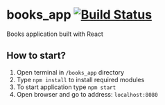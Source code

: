 # books_app [![Build Status](https://travis-ci.org/ahio/books_app.svg)](https://travis-ci.org/ahio/books_app)
Books application built with React


## How to start?
1. Open terminal in `/books_app` directory
2. Type `npm install` to install required modules
3. To start application type `npm start`
4. Open browser and go to address: `localhost:8080`
